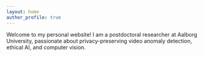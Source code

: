 ```yaml
---
layout: home
author_profile: true
---
```


Welcome to my personal website! I am a postdoctoral researcher at Aalborg University, passionate about privacy-preserving video anomaly detection, ethical AI, and computer vision.
